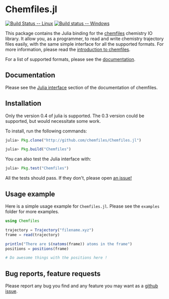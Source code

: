 # Chemfiles.jl

[![Build Status -- Linux](https://travis-ci.org/chemfiles/Chemfiles.jl.svg?branch=master)](https://travis-ci.org/chemfiles/Chemfiles.jl)
[![Build status -- Windows](https://ci.appveyor.com/api/projects/status/vyn7bbg7xi8q8093/branch/master?svg=true)](https://ci.appveyor.com/project/Luthaf/chemfiles-jl/branch/master)

This package contains the Julia binding for the
[chemfiles](https://github.com/chemfiles/chemfiles) chemistry IO library. It allow you, as
a programmer, to read and write chemistry trajectory files easily, with the same simple
interface for all the supported formats. For more information, please read the
[introduction to chemfiles](http://chemfiles.readthedocs.org/en/latest/overview.html).

For a list of supported formats, please see the
[documentation](http://chemfiles.readthedocs.org/en/latest/formats.html).

## Documentation

Please see the
[Julia interface](chemfiles.readthedocs.org/projects/chemfiles-julia) section of
the documentation of chemfiles.


## Installation

Only the version 0.4 of julia is supported. The 0.3 version could be supported, but would
necessitate some work.

To install, run the following commands:
```julia
julia> Pkg.clone("http://github.com/chemfiles/Chemfiles.jl")

julia> Pkg.build("Chemfiles")
```

You can also test the Julia interface with:
```julia
julia> Pkg.test("Chemfiles")
```

All the tests should pass. If they don't, please open [an issue!](https://github.com/chemfiles/Chemfiles.jl/issues/new)

## Usage example

Here is a simple usage example for `Chemfiles.jl`. Please see the `examples` folder for
more examples.

```julia
using Chemfiles

trajectory = Trajectory("filename.xyz")
frame = read(trajectory)

println("There are $(natoms(frame)) atoms in the frame")
positions = positions(frame)

# Do awesome things with the positions here !
```

## Bug reports, feature requests

Please report any bug you find and any feature you may want as a [github issue](https://github.com/chemfiles/Chemfiles.jl/issues/new).

